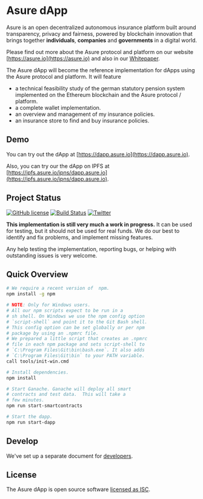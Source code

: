 # Asure dApp

Asure is an open decentralized autonomous insurance platform built around
transparency, privacy and fairness, powered by blockchain innovation that
brings together **individuals**, **companies** and **governments** in a digital world.

Please find out more about the Asure protocol and platform on our website [https://asure.io](https://asure.io) and also in our
[Whitepaper](https://www.asure.io/asure_io_whitepaper_en.pdf).

The Asure dApp will become the reference implementation for dApps
using the Asure protocol and platform. It will feature

- a technical feasibility study of the german
  statutory pension system implemented on the Ethereum
  blockchain and the Asure protocol / platform.
- a complete wallet implementation.
- an overview and management of my insurance policies.
- an insurance store to find and buy insurance policies.

## Demo

You can try out the dApp at [https://dapp.asure.io](https://dapp.asure.io).

Also, you can try our the dApp on IPFS at [https://ipfs.asure.io/ipns/dapp.asure.io](https://ipfs.asure.io/ipns/dapp.asure.io).

## Project Status

[![GitHub license](https://img.shields.io/badge/license-ISC-blue.svg)](https://github.com/AsureFoundation/asure-dapp/blob/master/LICENSE) [![Build Status](https://travis-ci.org/AsureFoundation/asure-dapp.svg?branch=master)](https://travis-ci.org/AsureFoundation/asure-dapp)
[![Twitter](https://img.shields.io/twitter/follow/espadrine.svg?style=social&label=Follow)](https://twitter.com/intent/user?screen_name=Asure_io)

**This implementation is still very much a work in progress.** It can be used for testing,
but it should not be used for real funds. We do our best to identify and fix problems,
and implement missing features.

Any help testing the implementation, reporting bugs, or helping with outstanding issues
is very welcome.

## Quick Overview

```sh
# We require a recent version of  npm.
npm install -g npm

# NOTE: Only for Windows users.
# All our npm scripts expect to be run in a
# sh shell. On Windows we use the npm config option
# `script-shell` and point it to the Git Bash shell.
# This config option can be set globally or per npm
# package by using an .npmrc file.
# We prepared a little script that creates an .npmrc
# file in each npm package and sets script-shell to
# `C:\Program Files\Git\bin\bash.exe`. It also adds
# `C:\Program Files\Git\bin` to your PATH variable.
call tools/init-win.cmd

# Install dependencies.
npm install

# Start Ganache. Ganache will deploy all smart
# contracts and test data.  This will take a
# few minutes.
npm run start-smartcontracts

# Start the dapp.
npm run start-dapp
```

## Develop

We've set up a separate document for [developers](https://github.com/AsureFoundation/asure-dapp/blob/master/DEVELOPERS.md).

## License

The Asure dApp is open source software [licensed as ISC](https://github.com/AsureFoundation/asure-dapp/blob/master/LICENSE).
